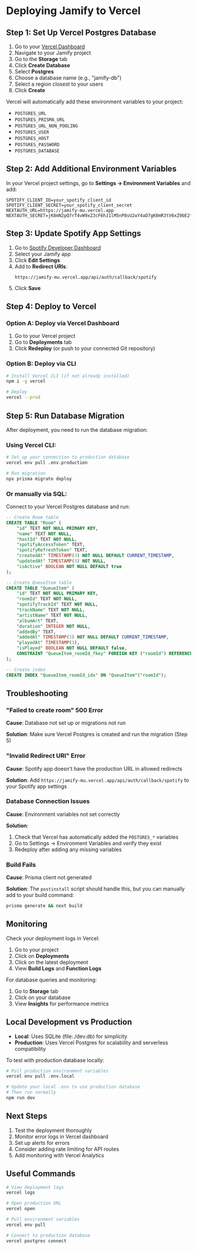 # Deploying Jamify to Vercel

## Step 1: Set Up Vercel Postgres Database

1. Go to your [Vercel Dashboard](https://vercel.com/dashboard)
2. Navigate to your Jamify project
3. Go to the **Storage** tab
4. Click **Create Database**
5. Select **Postgres**
6. Choose a database name (e.g., "jamify-db")
7. Select a region closest to your users
8. Click **Create**

Vercel will automatically add these environment variables to your project:
- `POSTGRES_URL`
- `POSTGRES_PRISMA_URL`
- `POSTGRES_URL_NON_POOLING`
- `POSTGRES_USER`
- `POSTGRES_HOST`
- `POSTGRES_PASSWORD`
- `POSTGRES_DATABASE`

## Step 2: Add Additional Environment Variables

In your Vercel project settings, go to **Settings → Environment Variables** and add:

```
SPOTIFY_CLIENT_ID=your_spotify_client_id
SPOTIFY_CLIENT_SECRET=your_spotify_client_secret
NEXTAUTH_URL=https://jamify-mu.vercel.app
NEXTAUTH_SECRET=jK8mN2pQ7rT4vW9xZ3cF6hJ1lM5nP8sU2wY4aD7gK0mR3tV6xZ9bE2fH5jL8nQ1s
```

## Step 3: Update Spotify App Settings

1. Go to [Spotify Developer Dashboard](https://developer.spotify.com/dashboard)
2. Select your Jamify app
3. Click **Edit Settings**
4. Add to **Redirect URIs**:
   ```
   https://jamify-mu.vercel.app/api/auth/callback/spotify
   ```
5. Click **Save**

## Step 4: Deploy to Vercel

### Option A: Deploy via Vercel Dashboard

1. Go to your Vercel project
2. Go to **Deployments** tab
3. Click **Redeploy** (or push to your connected Git repository)

### Option B: Deploy via CLI

```bash
# Install Vercel CLI (if not already installed)
npm i -g vercel

# Deploy
vercel --prod
```

## Step 5: Run Database Migration

After deployment, you need to run the database migration:

### Using Vercel CLI:

```bash
# Set up your connection to production database
vercel env pull .env.production

# Run migration
npx prisma migrate deploy
```

### Or manually via SQL:

Connect to your Vercel Postgres database and run:

```sql
-- Create Room table
CREATE TABLE "Room" (
    "id" TEXT NOT NULL PRIMARY KEY,
    "name" TEXT NOT NULL,
    "hostId" TEXT NOT NULL,
    "spotifyAccessToken" TEXT,
    "spotifyRefreshToken" TEXT,
    "createdAt" TIMESTAMP(3) NOT NULL DEFAULT CURRENT_TIMESTAMP,
    "updatedAt" TIMESTAMP(3) NOT NULL,
    "isActive" BOOLEAN NOT NULL DEFAULT true
);

-- Create QueueItem table
CREATE TABLE "QueueItem" (
    "id" TEXT NOT NULL PRIMARY KEY,
    "roomId" TEXT NOT NULL,
    "spotifyTrackId" TEXT NOT NULL,
    "trackName" TEXT NOT NULL,
    "artistName" TEXT NOT NULL,
    "albumArt" TEXT,
    "duration" INTEGER NOT NULL,
    "addedBy" TEXT,
    "addedAt" TIMESTAMP(3) NOT NULL DEFAULT CURRENT_TIMESTAMP,
    "playedAt" TIMESTAMP(3),
    "isPlayed" BOOLEAN NOT NULL DEFAULT false,
    CONSTRAINT "QueueItem_roomId_fkey" FOREIGN KEY ("roomId") REFERENCES "Room" ("id") ON DELETE CASCADE ON UPDATE CASCADE
);

-- Create index
CREATE INDEX "QueueItem_roomId_idx" ON "QueueItem"("roomId");
```

## Troubleshooting

### "Failed to create room" 500 Error

**Cause**: Database not set up or migrations not run

**Solution**: Make sure Vercel Postgres is created and run the migration (Step 5)

### "Invalid Redirect URI" Error

**Cause**: Spotify app doesn't have the production URL in allowed redirects

**Solution**: Add `https://jamify-mu.vercel.app/api/auth/callback/spotify` to your Spotify app settings

### Database Connection Issues

**Cause**: Environment variables not set correctly

**Solution**: 
1. Check that Vercel has automatically added the `POSTGRES_*` variables
2. Go to Settings → Environment Variables and verify they exist
3. Redeploy after adding any missing variables

### Build Fails

**Cause**: Prisma client not generated

**Solution**: The `postinstall` script should handle this, but you can manually add to your build command:
```bash
prisma generate && next build
```

## Monitoring

Check your deployment logs in Vercel:
1. Go to your project
2. Click on **Deployments**
3. Click on the latest deployment
4. View **Build Logs** and **Function Logs**

For database queries and monitoring:
1. Go to **Storage** tab
2. Click on your database
3. View **Insights** for performance metrics

## Local Development vs Production

- **Local**: Uses SQLite (file:./dev.db) for simplicity
- **Production**: Uses Vercel Postgres for scalability and serverless compatibility

To test with production database locally:
```bash
# Pull production environment variables
vercel env pull .env.local

# Update your local .env to use production database
# Then run normally
npm run dev
```

## Next Steps

1. Test the deployment thoroughly
2. Monitor error logs in Vercel dashboard
3. Set up alerts for errors
4. Consider adding rate limiting for API routes
5. Add monitoring with Vercel Analytics

## Useful Commands

```bash
# View deployment logs
vercel logs

# Open production URL
vercel open

# Pull environment variables
vercel env pull

# Connect to production database
vercel postgres connect
```


